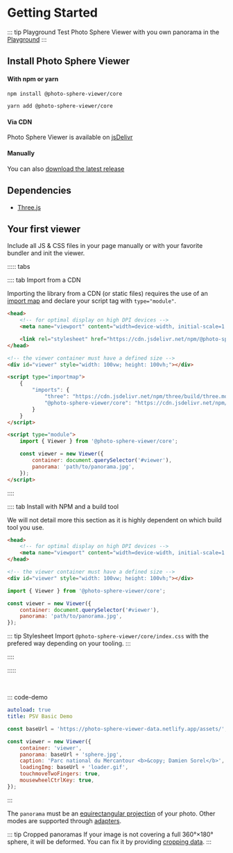 # Getting Started

::: tip Playground
Test Photo Sphere Viewer with you own panorama in the [Playground](../playground.md)
:::

## Install Photo Sphere Viewer

#### With npm or yarn

```bash
npm install @photo-sphere-viewer/core

yarn add @photo-sphere-viewer/core
```

#### Via CDN

Photo Sphere Viewer is available on [jsDelivr](https://www.jsdelivr.com/?query=@photo-sphere-viewer)

#### Manually

You can also [download the latest release](https://github.com/mistic100/Photo-Sphere-Viewer/releases)

## Dependencies

-   [Three.js](https://threejs.org)

## Your first viewer

Include all JS & CSS files in your page manually or with your favorite bundler and init the viewer.

::::: tabs

:::: tab Import from a CDN

Importing the library from a CDN (or static files) requires the use of an [import map](https://developer.mozilla.org/en-US/docs/Web/HTML/Element/script/type/importmap) and declare your script tag with `type="module"`.

```html
<head>
    <!-- for optimal display on high DPI devices -->
    <meta name="viewport" content="width=device-width, initial-scale=1.0" />

    <link rel="stylesheet" href="https://cdn.jsdelivr.net/npm/@photo-sphere-viewer/core/index.min.css" />
</head>

<!-- the viewer container must have a defined size -->
<div id="viewer" style="width: 100vw; height: 100vh;"></div>

<script type="importmap">
    {
        "imports": {
            "three": "https://cdn.jsdelivr.net/npm/three/build/three.module.js",
            "@photo-sphere-viewer/core": "https://cdn.jsdelivr.net/npm/@photo-sphere-viewer/core/index.module.js"
        }
    }
</script>

<script type="module">
    import { Viewer } from '@photo-sphere-viewer/core';

    const viewer = new Viewer({
        container: document.querySelector('#viewer'),
        panorama: 'path/to/panorama.jpg',
    });
</script>
```

::::

:::: tab Install with NPM and a build tool

We will not detail more this section as it is highly dependent on which build tool you use.

```html
<head>
    <!-- for optimal display on high DPI devices -->
    <meta name="viewport" content="width=device-width, initial-scale=1.0" />
</head>

<!-- the viewer container must have a defined size -->
<div id="viewer" style="width: 100vw; height: 100vh;"></div>
```

```js
import { Viewer } from '@photo-sphere-viewer/core';

const viewer = new Viewer({
    container: document.querySelector('#viewer'),
    panorama: 'path/to/panorama.jpg',
});
```

::: tip Stylesheet
Import `@photo-sphere-viewer/core/index.css` with the prefered way depending on your tooling.
:::

::::

:::::

<br>

::: code-demo

```yaml
autoload: true
title: PSV Basic Demo
```

```js
const baseUrl = 'https://photo-sphere-viewer-data.netlify.app/assets/';

const viewer = new Viewer({
    container: 'viewer',
    panorama: baseUrl + 'sphere.jpg',
    caption: 'Parc national du Mercantour <b>&copy; Damien Sorel</b>',
    loadingImg: baseUrl + 'loader.gif',
    touchmoveTwoFingers: true,
    mousewheelCtrlKey: true,
});
```

:::

The `panorama` must be an [equirectangular projection](https://en.wikipedia.org/wiki/Equirectangular_projection) of your photo. Other modes are supported through [adapters](./adapters/).

::: tip Cropped panoramas
If your image is not covering a full 360°×180° sphere, it will be deformed. You can fix it by providing [cropping data](./adapters/equirectangular.md#cropped-panorama).
:::
